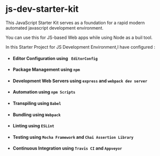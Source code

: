 # js-dev-starter-kit
This JavaScript Starter Kit serves as a foundation for a rapid modern automated javascript development environment. 

You  can use this for JS-based Web apps while using Node as a buil tool.

In this Starter Project for JS Development Environment,I have configured :
- #### Editor Configuration using ` EditorConfig`
- #### Package Management using `npm`
- #### Development Web Servers using `express` and `webpack dev server`
- #### Automation using `npm Scripts`
- #### Transpiling using `Babel`
- #### Bundling using `Webpack`
- #### Linting using `ESLint`
- #### Testing using `Mocha Framework` and `Chai Assertion Library`
- #### Continuous Integration using `Travis CI` and `Appveyor`